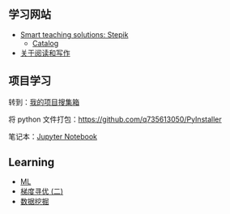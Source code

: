 ## 学习网站

- [Smart teaching solutions: Stepik](http://welcome.stepik.org/)
  - [Catalog](https://stepik.org/catalog?language=en)
- [关于阅读和写作](https://q735613050.github.io/Reading-Writing/)

## 项目学习

转到：[我的项目搜集箱](https://github.com/q735613050/AI/blob/master/项目集装箱.md)

将 python 文件打包：https://github.com/q735613050/PyInstaller

笔记本：[Jupyter Notebook](https://mybinder.org/v2/gh/q735613050/AI/opening)

## Learning

- [ML](https://github.com/q735613050/AI/blob/master/ML/README.md)
- [梯度寻优 (二)](https://www.cnblogs.com/q735613050/p/9498022.html)
- [数据挖掘](datamining/README.md)